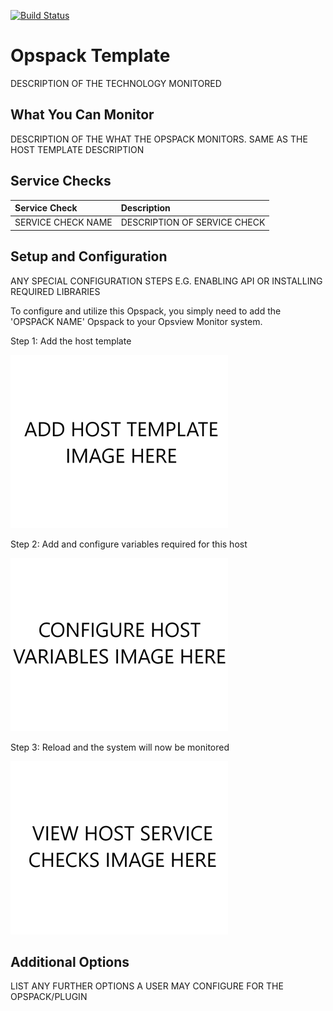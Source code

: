 [![Build Status](https://travis-ci.org/opsview/Opspack-Template.svg?branch=master)](https://travis-ci.org/opsview/Opspack-Template)

# Opspack Template

DESCRIPTION OF THE TECHNOLOGY MONITORED

## What You Can Monitor

DESCRIPTION OF THE WHAT THE OPSPACK MONITORS. SAME AS THE HOST TEMPLATE DESCRIPTION

## Service Checks

| Service Check | Description |
|:------------- |:----------- |
| SERVICE CHECK NAME | DESCRIPTION OF SERVICE CHECK |

## Setup and Configuration

ANY SPECIAL CONFIGURATION STEPS E.G. ENABLING API OR INSTALLING REQUIRED LIBRARIES

To configure and utilize this Opspack, you simply need to add the 'OPSPACK NAME' Opspack to your Opsview Monitor system.

Step 1: Add the host template

![Add host template](/docs/img/add_opspack_host.png?raw=true)

Step 2: Add and configure variables required for this host

![Add variables](/docs/img/add_opspack_variables.png?raw=true)

Step 3: Reload and the system will now be monitored

![View Service Checks](/docs/img/view_opspack_service_checks.png?raw=true)

## Additional Options

LIST ANY FURTHER OPTIONS A USER MAY CONFIGURE FOR THE OPSPACK/PLUGIN

